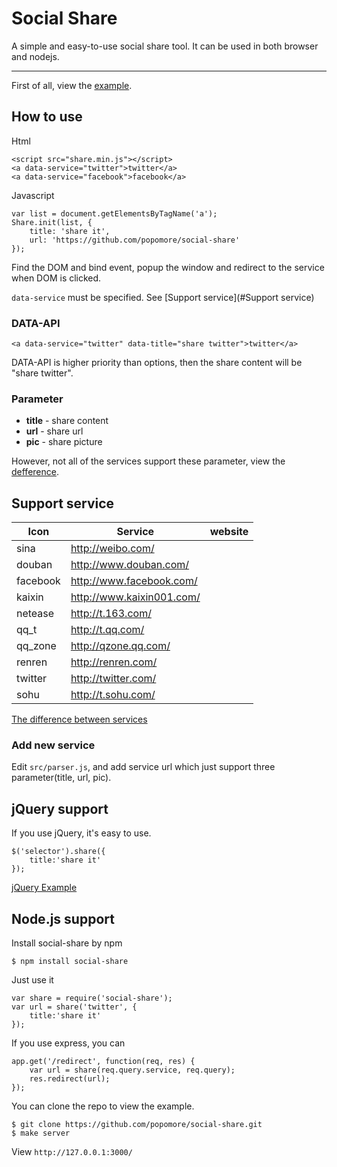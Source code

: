 # Social Share

A simple and easy-to-use social share tool. It can be used in both browser and nodejs.

---

First of all, view the [example](http://popomore.github.com/social-share/examples/).

## How to use

Html

```
<script src="share.min.js"></script>
<a data-service="twitter">twitter</a>
<a data-service="facebook">facebook</a>
```

Javascript

```
var list = document.getElementsByTagName('a');
Share.init(list, {
    title: 'share it',
    url: 'https://github.com/popomore/social-share'
});
```

Find the DOM and bind event, popup the window and redirect to the service when DOM is clicked. 

`data-service` must be specified. See [Support service](#Support service)

### DATA-API

```
<a data-service="twitter" data-title="share twitter">twitter</a>
```

DATA-API is higher priority than options, then the share content will be "share twitter".

### Parameter

 -  **title** - share content
 -  **url** - share url
 -  **pic** - share picture
 
However, not all of the services support these parameter, view the [defference](https://github.com/popomore/social-share/wiki).

## Support service

Icon | Service | website
------ | ----- | -----
   | sina | http://weibo.com/
| douban | http://www.douban.com/
| facebook | http://www.facebook.com/
| kaixin | http://www.kaixin001.com/
| netease | http://t.163.com/
| qq_t | http://t.qq.com/
| qq_zone | http://qzone.qq.com/
| renren | http://renren.com/
| twitter | http://twitter.com/
| sohu | http://t.sohu.com/

[The difference between services](https://github.com/popomore/social-share/wiki)

### Add new service

Edit `src/parser.js`, and add service url which just support three parameter(title, url, pic).

## jQuery support

If you use jQuery, it's easy to use.

```
$('selector').share({
    title:'share it'
});
```

[jQuery Example](http://popomore.github.com/social-share/examples/index.jquery.html)

## Node.js support

Install social-share by npm

```
$ npm install social-share
```

Just use it

```
var share = require('social-share');
var url = share('twitter', {
    title:'share it'
});
```

If you use express, you can

```
app.get('/redirect', function(req, res) {
    var url = share(req.query.service, req.query);
    res.redirect(url);
});
```

You can clone the repo to view the example.

```
$ git clone https://github.com/popomore/social-share.git
$ make server
```

View `http://127.0.0.1:3000/`




